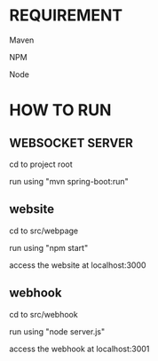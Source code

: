 # REQUIREMENT
Maven

NPM

Node

# HOW TO RUN
## WEBSOCKET SERVER

cd to project root 

run using "mvn spring-boot:run"

## website

cd to src/webpage

run using "npm start"

access the website at localhost:3000

## webhook

cd to src/webhook

run using "node server.js"

access the webhook at localhost:3001
